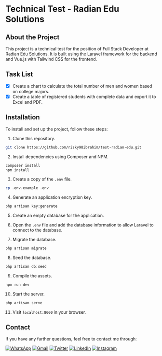 # Technical Test - Radian Edu Solutions

## About the Project

This project is a technical test for the position of Full Stack Developer at Radian Edu Solutions. It is built using the Laravel framework for the backend and Vue.js with Tailwind CSS for the frontend.

## Task List
- [x] Create a chart to calculate the total number of men and women based on college majors.
- [x] Create a table of registered students with complete data and export it to Excel and PDF.

## Installation

To install and set up the project, follow these steps:

1. Clone this repository.

```bash
git clone https://github.com/rizky98ibrahim/test-radian-edu.git
```

2. Install dependencies using Composer and NPM.

```bash
composer install
npm install
```

3. Create a copy of the `.env` file.

```bash
cp .env.example .env
```

4. Generate an application encryption key.

```bash
php artisan key:generate
```

5. Create an empty database for the application.

6. Open the `.env` file and add the database information to allow Laravel to connect to the database.

7. Migrate the database.

```bash
php artisan migrate
```

8. Seed the database.

```bash
php artisan db:seed
```

9. Compile the assets.

```bash
npm run dev
```

10. Start the server.

```bash
php artisan serve
```

11. Visit `localhost:8000` in your browser.

## Contact

If you have any further questions, feel free to contact me through:

[![WhatsApp](https://img.shields.io/badge/WhatsApp-25D366?style=for-the-badge&logo=whatsapp&logoColor=white)](https://wa.me/6287808740020)
[![Gmail](https://img.shields.io/badge/Gmail-D14836?style=for-the-badge&logo=gmail&logoColor=white)](mailto:rizky98ibrahim@gmail.com)
[![Twitter](https://img.shields.io/badge/Twitter-1DA1F2?style=for-the-badge&logo=twitter&logoColor=white)](https://twitter.com/rizky98ibrahim)
[![LinkedIn](https://img.shields.io/badge/LinkedIn-0077B5?style=for-the-badge&logo=linkedin&logoColor=white)](https://www.linkedin.com/in/rizky98ibrahim/)
[![Instagram](https://img.shields.io/badge/Instagram-E4405F?style=for-the-badge&logo=instagram&logoColor=white)](https://instagram.com/rizky98ibrahim)
